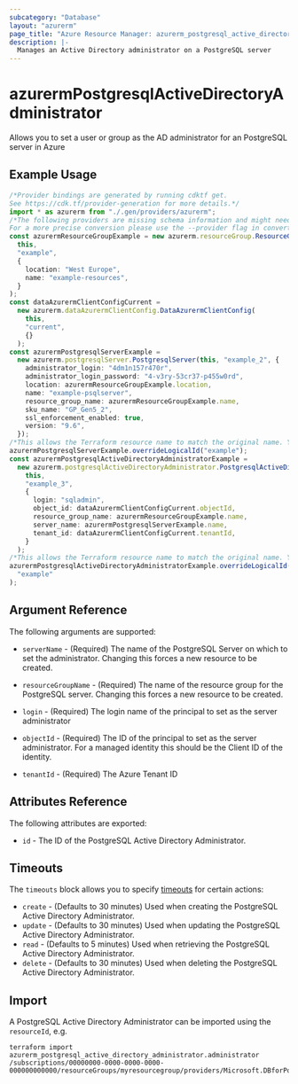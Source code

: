 ```yaml
---
subcategory: "Database"
layout: "azurerm"
page_title: "Azure Resource Manager: azurerm_postgresql_active_directory_administrator"
description: |-
  Manages an Active Directory administrator on a PostgreSQL server
---
```


# azurermPostgresqlActiveDirectoryAdministrator

Allows you to set a user or group as the AD administrator for an PostgreSQL server in Azure

## Example Usage

```typescript
/*Provider bindings are generated by running cdktf get.
See https://cdk.tf/provider-generation for more details.*/
import * as azurerm from "./.gen/providers/azurerm";
/*The following providers are missing schema information and might need manual adjustments to synthesize correctly: azurerm.
For a more precise conversion please use the --provider flag in convert.*/
const azurermResourceGroupExample = new azurerm.resourceGroup.ResourceGroup(
  this,
  "example",
  {
    location: "West Europe",
    name: "example-resources",
  }
);
const dataAzurermClientConfigCurrent =
  new azurerm.dataAzurermClientConfig.DataAzurermClientConfig(
    this,
    "current",
    {}
  );
const azurermPostgresqlServerExample =
  new azurerm.postgresqlServer.PostgresqlServer(this, "example_2", {
    administrator_login: "4dm1n157r470r",
    administrator_login_password: "4-v3ry-53cr37-p455w0rd",
    location: azurermResourceGroupExample.location,
    name: "example-psqlserver",
    resource_group_name: azurermResourceGroupExample.name,
    sku_name: "GP_Gen5_2",
    ssl_enforcement_enabled: true,
    version: "9.6",
  });
/*This allows the Terraform resource name to match the original name. You can remove the call if you don't need them to match.*/
azurermPostgresqlServerExample.overrideLogicalId("example");
const azurermPostgresqlActiveDirectoryAdministratorExample =
  new azurerm.postgresqlActiveDirectoryAdministrator.PostgresqlActiveDirectoryAdministrator(
    this,
    "example_3",
    {
      login: "sqladmin",
      object_id: dataAzurermClientConfigCurrent.objectId,
      resource_group_name: azurermResourceGroupExample.name,
      server_name: azurermPostgresqlServerExample.name,
      tenant_id: dataAzurermClientConfigCurrent.tenantId,
    }
  );
/*This allows the Terraform resource name to match the original name. You can remove the call if you don't need them to match.*/
azurermPostgresqlActiveDirectoryAdministratorExample.overrideLogicalId(
  "example"
);

```

## Argument Reference

The following arguments are supported:

*   `serverName` - (Required) The name of the PostgreSQL Server on which to set the administrator. Changing this forces a new resource to be created.

*   `resourceGroupName` - (Required) The name of the resource group for the PostgreSQL server. Changing this forces a new resource to be created.

*   `login` - (Required) The login name of the principal to set as the server administrator

*   `objectId` - (Required) The ID of the principal to set as the server administrator. For a managed identity this should be the Client ID of the identity.

*   `tenantId` - (Required) The Azure Tenant ID

## Attributes Reference

The following attributes are exported:

* `id` - The ID of the PostgreSQL Active Directory Administrator.

## Timeouts

The `timeouts` block allows you to specify [timeouts](https://www.terraform.io/language/resources/syntax#operation-timeouts) for certain actions:

* `create` - (Defaults to 30 minutes) Used when creating the PostgreSQL Active Directory Administrator.
* `update` - (Defaults to 30 minutes) Used when updating the PostgreSQL Active Directory Administrator.
* `read` - (Defaults to 5 minutes) Used when retrieving the PostgreSQL Active Directory Administrator.
* `delete` - (Defaults to 30 minutes) Used when deleting the PostgreSQL Active Directory Administrator.

## Import

A PostgreSQL Active Directory Administrator can be imported using the `resourceId`, e.g.

```console
terraform import azurerm_postgresql_active_directory_administrator.administrator /subscriptions/00000000-0000-0000-0000-000000000000/resourceGroups/myresourcegroup/providers/Microsoft.DBforPostgreSQL/servers/myserver
```
